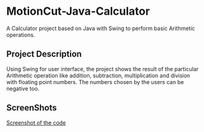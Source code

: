 # MotionCut-Java-Calculator
A Calculator project based on Java with Swing to perform basic Arithmetic operations.
## Project Description
Using Swing for user interface, the project shows the result of the particular Arithmetic operation
like addition, subtraction, multiplication and division with floating point numbers.
The numbers chosen by the users can be negative too.
## ScreenShots
[Screenshot of the code](https://github.com/Udit19-pixel/MotionCut-Java-Calculator/tree/main/Calculator/Screenshots)

